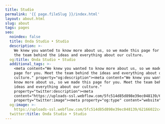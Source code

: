 ```yaml
---
title: Studio
permalink: '{{ page.fileSlug }}/index.html'
layout: about.html
slug: about
tags: pages
seo:
  noindex: false
  title: Onda Studio • Studio
  description: >-
    We knew you wanted to know more about us, so we made this page for you. Meet
    the team behind the ideas and everything about our culture.
  og:title: Onda Studio • Studio
  additional_tags: >-
    <meta content="We knew you wanted to know more about us, so we made this
    page for you. Meet the team behind the ideas and everything about our
    culture." property="og:description"><meta content="We knew you wanted to
    know more about us, so we made this page for you. Meet the team behind the
    ideas and everything about our culture."
    property="twitter:description"><meta
    content="https://uploads-ssl.webflow.com/5fc514d85d898e39ec048139/62166022c41e63e5cf4678bb_Onda_Thumbnail_Final.png"
    property="twitter:image"><meta property="og:type" content="website">
  og:image: >-
    https://uploads-ssl.webflow.com/5fc514d85d898e39ec048139/62166022c41e63e5cf4678bb_Onda_Thumbnail_Final.png
  twitter:title: Onda Studio • Studio
---
```



